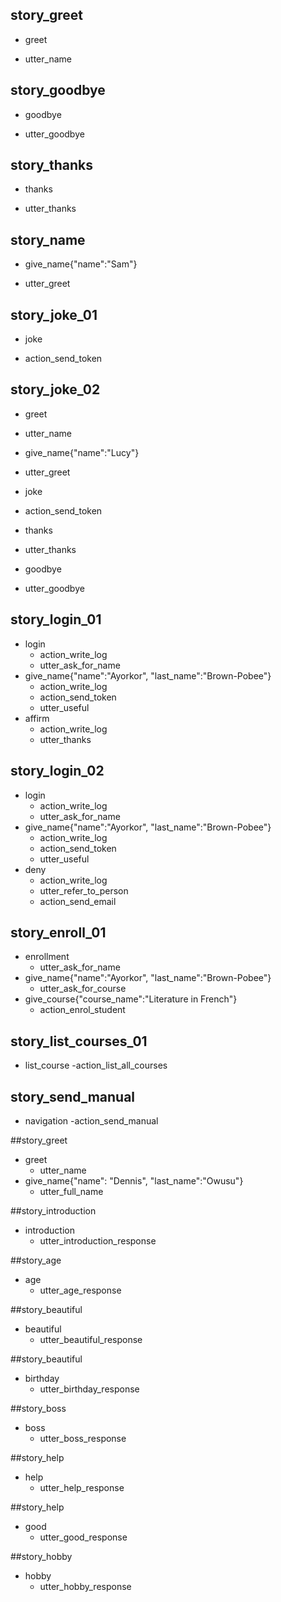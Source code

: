 ## story_greet <!--- The name of the story. It is not mandatory, but useful for debugging. -->
* greet <!--- User input expressed as intent. In this case it represents users message 'Hello'. -->
 - utter_name <!--- The response of the chatbot expressed as an action. In this case it represents chatbot's response 'Hello, how can I help?' -->

## story_goodbye
* goodbye
 - utter_goodbye

## story_thanks
* thanks
 - utter_thanks

## story_name
* give_name{"name":"Sam"}
 - utter_greet


## story_joke_01
* joke
 - action_send_token

## story_joke_02
* greet
 - utter_name
* give_name{"name":"Lucy"} <!--- User response with an entity. In this case it represents user message 'My name is Lucy.' -->
 - utter_greet
* joke
 - action_send_token
* thanks
 - utter_thanks
* goodbye
 - utter_goodbye

## story_login_01
* login
  - action_write_log
  - utter_ask_for_name
* give_name{"name":"Ayorkor", "last_name":"Brown-Pobee"}
  - action_write_log
  - action_send_token
  - utter_useful
* affirm
  - action_write_log
  - utter_thanks

## story_login_02
  * login
    - action_write_log
    - utter_ask_for_name
  * give_name{"name":"Ayorkor", "last_name":"Brown-Pobee"}
    - action_write_log
    - action_send_token
    - utter_useful
  * deny
    - action_write_log
    - utter_refer_to_person
    - action_send_email

## story_enroll_01
* enrollment
  - utter_ask_for_name
* give_name{"name":"Ayorkor", "last_name":"Brown-Pobee"}
  - utter_ask_for_course
* give_course{"course_name":"Literature in French"}
  - action_enrol_student

## story_list_courses_01
* list_course
  -action_list_all_courses

## story_send_manual
* navigation
  -action_send_manual

##story_greet
* greet
  - utter_name
* give_name{"name": "Dennis", "last_name":"Owusu"}
  - utter_full_name

##story_introduction
* introduction
  - utter_introduction_response

##story_age
* age
  - utter_age_response

##story_beautiful
* beautiful
  - utter_beautiful_response

##story_beautiful
* birthday
  - utter_birthday_response

##story_boss
* boss
  - utter_boss_response

##story_help
* help
  - utter_help_response

##story_help
* good
  - utter_good_response

##story_hobby
* hobby
  - utter_hobby_response
